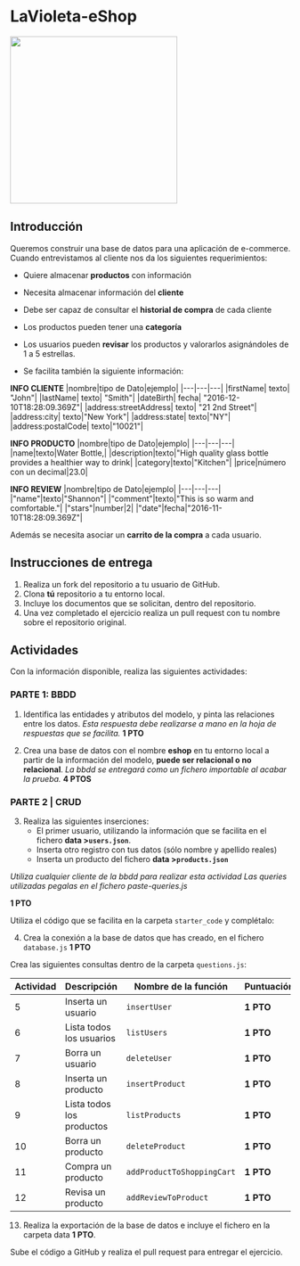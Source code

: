 # LaVioleta-eShop

<img src="https://imgur.com/NheKKdo.png" width="300px">

## Introducción

Queremos construir una base de datos para una aplicación de e-commerce.
Cuando entrevistamos al cliente nos da los siguientes requerimientos:

- Quiere almacenar **productos** con información
- Necesita almacenar información del **cliente**
- Debe ser capaz de consultar el **historial de compra** de cada cliente
- Los productos pueden tener una **categoría**
- Los usuarios pueden **revisar** los productos y valorarlos asignándoles de 1 a 5 estrellas.

- Se facilita también la siguiente información:

**INFO CLIENTE**
|nombre|tipo de Dato|ejemplo|
|---|---|---|
|firstName| texto| "John"|
|lastName| texto| "Smith"|
|dateBirth| fecha| "2016-12-10T18:28:09.369Z"|
|address:streetAddress| texto| "21 2nd Street"|
|address:city| texto|"New York"|
|address:state| texto|"NY"|
|address:postalCode| texto|"10021"|

**INFO PRODUCTO**
|nombre|tipo de Dato|ejemplo|
|---|---|---|
|name|texto|Water Bottle,|
|description|texto|"High quality glass bottle provides a healthier way to drink|
|category|texto|"Kitchen"|
|price|número con un decimal|23.0|

**INFO REVIEW**
|nombre|tipo de Dato|ejemplo|
|---|---|---|
|"name"|texto|"Shannon"|
|"comment"|texto|"This is so warm and comfortable."|
|"stars"|number|2|
|"date"|fecha|"2016-11-10T18:28:09.369Z"|

Además se necesita asociar un **carrito de la compra** a cada usuario.

## Instrucciones de entrega

1. Realiza un fork del repositorio a tu usuario de GitHub.
2. Clona **tú** repositorio a tu entorno local.
3. Incluye los documentos que se solicitan, dentro del repositorio.
4. Una vez completado el ejercicio realiza un pull request con tu nombre sobre el repositorio original.

## Actividades

Con la información disponible, realiza las siguientes actividades:

### PARTE 1: BBDD
1. Identifica las entidades y atributos del modelo, y pinta las relaciones entre los datos.
   _Esta respuesta debe realizarse a mano en la hoja de respuestas que se facilita._
   **1 PTO**

2. Crea una base de datos con el nombre **eshop** en tu entorno local a partir de la información del modelo, **puede ser relacional o no relacional**.
   _La bbdd se entregará como un fichero importable al acabar la prueba._
   **4 PTOS**

### PARTE 2 | CRUD

3. Realiza las siguientes inserciones:
    - El primer usuario, utilizando la información que se facilita en el fichero **data >`users.json`**.
    - Inserta otro registro con tus datos (sólo nombre y apellido reales)
    - Inserta un producto del fichero **data >`products.json`**

_Utiliza cualquier cliente de la bbdd para realizar esta actividad_
_Las queries utilizadas pegalas en el fichero paste-queries.js_

   **1 PTO**

Utiliza el código que se facilita en la carpeta `starter_code` y complétalo:

4. Crea la conexión a la base de datos que has creado, en el fichero `database.js`
   **1 PTO**

Crea las siguientes consultas dentro de la carpeta `questions.js`:

| Actividad | Descripción | Nombre de la función|Puntuación|
|-----|-------------|-------|--------|
| 5 | Inserta un usuario | `insertUser`|**1 PTO**|
| 6 | Lista todos los usuarios| `listUsers`|**1 PTO**|
| 7 | Borra un usuario | `deleteUser`|**1 PTO**|
| 8 | Inserta un producto| `insertProduct`|**1 PTO**|
| 9 | Lista todos los productos| `listProducts`|**1 PTO**|
| 10 | Borra un producto | `deleteProduct`|**1 PTO**|
| 11 | Compra un producto| `addProductToShoppingCart`|**1 PTO**|
| 12| Revisa un producto | `addReviewToProduct`|**1 PTO**|

13. Realiza la exportación de la base de datos e incluye el fichero en la carpeta data
    **1 PTO**.

Sube el código a GitHub y realiza el pull request para entregar el ejercicio.
